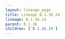 ```yaml
---
layout: lineage_page
title: Lineage B.1.36.24
lineage: B.1.36.24
parent: B.1.36
children: ['B.1.36.24']
---
```


